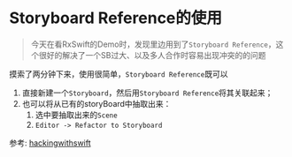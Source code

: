 # Storyboard Reference的使用

> 今天在看RxSwift的Demo时，发现里边用到了`Storyboard Reference`，这个很好的解决了一个SB过大、以及多人合作时容易出现冲突的的问题

摸索了两分钟下来，使用很简单，`Storyboard Reference`既可以

1. 直接新建一个`Storyboard`，然后用`Storyboard Reference`将其关联起来；
2. 也可以将从已有的storyBoard中抽取出来：
   1. 选中要抽取出来的`Scene`
   2. `Editor -> Refactor to Storyboard`

参考: [hackingwithswift](https://www.hackingwithswift.com/example-code/xcode/how-to-use-storyboard-references-to-simplify-your-storyboards)



